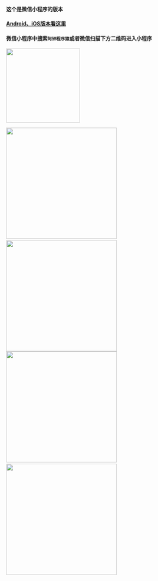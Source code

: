 #### 这个是微信小程序的版本
#### [Android、iOS版本看这里](https://github.com/azhon/Time/tree/master)
#### 微信小程序中搜索`阿钟程序猿`或者微信扫描下方二维码进入小程序

<img src="https://github.com/azhon/Time/blob/master/effectImage/20171122125331856.png" width="200">

<img src="https://github.com/azhon/Time/blob/WeChatApp/effectImage/IMG_6058.jpg" width="300">　　<img src="https://github.com/azhon/Time/blob/WeChatApp/effectImage/IMG_6059.jpg" width="300">
<img src="https://github.com/azhon/Time/blob/WeChatApp/effectImage/IMG_6060.jpg" width="300">　　<img src="https://github.com/azhon/Time/blob/WeChatApp/effectImage/IMG_6061.jpg" width="300">



